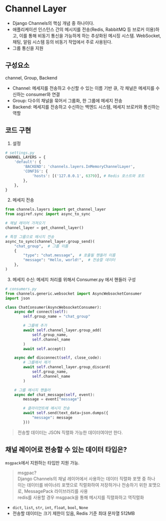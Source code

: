 
# Channel Layer
- Django Channels의 핵심 개념 중 하나이다.
- 애플리케이션 인스턴스 간의 메시지를 전송(Redis, RabbitMQ 등 브로커 이용)하고, 이를 통해 비동기 통신을 가능하게 하는 추상화된 메시징 시스템.
WebSocket, 채팅, 알림 시스템 등의 비동기 작업에서 주로 사용된다.
- 그룹 통신을 지원

## 구성요소
channel, Group, Backend
- Channel: 메세지를 전송하고 수신할 수 있는 이름 기반 큐, 각 채널은 메세지를 수신하는 consumer와 연결
- Group: 다수의 채널을 묶어서 그룹화, 한 그룹에 메세지 전송
- Backend: 메세지를 전송하고 수신하는 백엔드 시스템, 메세지 브로커와 통신하는 역할

## 코드 구현
1. 설정

```python
# settings.py
CHANNEL_LAYERS = {
    'default': {
        'BACKEND': 'channels.layers.InMemoryChannelLayer',
        'CONFIG': {
            'hosts': [('127.0.0.1', 6379)], # Redis 호스트와 포트
        },
    },
}
```

2. 메세지 전송
```python
from channels.layers import get_channel_layer
from asgiref.sync import async_to_sync

# 채널 레이어 가져오기
channel_layer = get_channel_layer()

# 특정 그룹으로 메시지 전송
async_to_sync(channel_layer.group_send)(
    "chat_group",  # 그룹 이름
    {
        "type": "chat.message",  # 호출될 핸들러 이름
        "message": "Hello, world!",  # 전송할 데이터
    },
)

```

3. 메세지 수신: 메세지 처리를 위해서 Consumer.py 에서 핸들러 구성
```python
# consumers.py
from channels.generic.websocket import AsyncWebsocketConsumer
import json

class ChatConsumer(AsyncWebsocketConsumer):
    async def connect(self):
        self.group_name = "chat_group"

        # 그룹에 추가
        await self.channel_layer.group_add(
            self.group_name,
            self.channel_name
        )
        await self.accept()

    async def disconnect(self, close_code):
        # 그룹에서 제거
        await self.channel_layer.group_discard(
            self.group_name,
            self.channel_name
        )

    # 그룹 메시지 핸들러
    async def chat_message(self, event):
        message = event["message"]

        # 클라이언트에 메시지 전송
        await self.send(text_data=json.dumps({
            "message": message
        }))

```
>  전송할 데이터는 JSON 직렬화 가능한 데이터여야만 한다.

## 채널 레이어로 전송할 수 있는 데이터 타입은?
`msgpack`에서 지원하는 타입만 지원 가능.

> msgpac? </br>
Django Channels의 채널 레이어에서 사용하는 데이터 직렬화 포맷 중 하나</br>
이는 데이터를 바이너리 포맷으로 직렬화하여 저장하거나 전송하기 위한 포맷으로, MessagePack 라이브러리를 사용</br>
redis를 사용할 경우 msgpack을 통해 메시지를 직렬화하고 역직렬화


- `dict`, `list`, `str`, `int`, `float`, `bool`, `None`
- 전송할 데이터는 크기 제한이 있음, Redis 기준 최대 문자열 512MB

